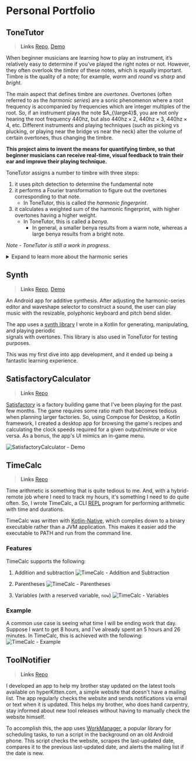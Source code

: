 # Personal Portfolio

## ToneTutor
> **Links** [Repo](https://github.com/mktwohy/ToneTutor), [Demo](https://www.youtube.com/watch?v=Vf4jq-M7OHs)

When beginner musicians are learning how to play an instrument, it’s relatively easy to determine if you’ve played the right notes or not. However, they often overlook the *timbre* of these notes, which is equally important. Timbre is the quality of a note; for example, *warm* and *round* vs *sharp* and *bright*.

The main aspect that defines timbre are *overtones*. Overtones (often referred to as the *harmonic series*) are a sonic phenomenon where a root frequency is accompanied by frequencies which are integer multiples of the root. So, if an instrument plays the note $A_{\large4}$, you are not only hearing the root frequency $440\text{hz}$, but also $440\text{hz} \times 2$, $440\text{hz} \times 3$, $440\text{hz} \times 4$, etc. Different instruments and playing techniques (such as picking vs plucking, or playing near the bridge vs near the neck) alter the volume of certain overtones, thus changing the timbre.

**This project aims to invent the means for quantifying timbre, so that beginner musicians can receive real-time, visual feedback to train their ear and improve their playing technique.**

ToneTutor assigns a number to timbre with three steps:
1. it uses pitch detection to determine the fundamental note
2. it performs a Fourier transformation to figure out the overtones corresponding to that note. 
    - In ToneTutor, this is called the *harmonic fingerprint*. 
3. it calculates a weighted sum of the harmonic fingerprint, with higher overtones having a higher weight. 
    - In ToneTutor, this is called a *benya*. 
      - In general, a smaller benya results from a warm note, whereas a large benya results from a bright note.

*Note - ToneTutor is still a work in progress.*

<details><summary>Expand to learn more about the harmonic series</summary>
  <p>
    
  - [Harmonic Series Interactive Visualizer by Alex Anderchen](https://alexanderchen.github.io/harmonics/?howmany=16)
  - [Harmonic Series Video by Andrew Huang](https://www.youtube.com/watch?v=spUNpyF58BY)
  - [Fourier Transform Video by 3 Blue 1 Brown](https://www.youtube.com/watch?v=Wx_kugSemfY)
    
  </p>
</details>

## Synth
> **Links** [Repo](https://github.com/mktwohy/Synth), [Demo](https://www.youtube.com/watch?v=TbRYWaP0Ipc)

An Android app for additive synthesis. After adjusting the harmonic-series editor and waveshape selector to construct a sound, the user can play music with the resizable, polyphonic keyboard and pitch bend slider.  

The app uses a [synth library](https://github.com/mktwohy/Synth/tree/Main/SignalLib/src/main/java/com/example/signallib) I wrote in a Kotlin for generating, manipulating, and playing periodic  
signals with overtones. This library is also used in ToneTutor for testing purposes.

This was my first dive into app development, and it ended up being a fantastic learning experience. 


## SatisfactoryCalculator
> **Links** [Repo](https://github.com/mktwohy/SatisfactoryCalculator)

[Satisfactory](https://www.satisfactorygame.com/) is a factory building game that I've been playing for the past few months. The game requires some ratio math that becomes tedious when planning larger factories. So, using Compose for Desktop, a Kotlin framework, I created a desktop app for browsing the game's recipes and calculating the clock speeds required for a given output/minute or vice versa. As a bonus, the app's UI mimics an in-game menu.

![SatisfactoryCalculator - Demo](https://user-images.githubusercontent.com/69822801/208554237-17409dc0-f5b6-4f39-9cb5-9a98c23fa508.gif)


## TimeCalc
> **Links** [Repo](https://github.com/mktwohy/TimeCalc)

Time arithmetic is something that is quite tedious to me. And, with a hybrid-remote job where I need to track my hours, it's something I need to do quite often. So, I wrote TimeCalc, a CLI [REPL](https://en.wikipedia.org/wiki/Read%E2%80%93eval%E2%80%93print_loop) program for performing arithmetic with time and durations. 

TimeCalc was written with [Kotlin-Native](https://kotlinlang.org/docs/native-overview.html), which compiles down to a binary executable rather than a JVM application. This makes it easier add the executable to PATH and run from the command line.

### Features
TimeCalc supports the following:

1. Addition and subtraction
  ![TimeCalc - Addition and Subtraction](https://user-images.githubusercontent.com/69822801/208552095-b5499009-4fba-43c7-8fcf-65bfa5b3264c.gif)

1. Parentheses
  ![TimeCalc - Parentheses](https://user-images.githubusercontent.com/69822801/208552108-09b6962f-c405-4cf1-961a-8732eabff517.gif)

3. Variables (with a reserved variable, `now`)
  ![TimeCalc - Variables](https://user-images.githubusercontent.com/69822801/208552122-86f2d28a-1eec-479d-90f8-ca921dff45d6.gif)

### Example
A common use case is seeing what time I will be ending work that day. Suppose I want to get 8 hours, and I've already spent an 5 hours and 26 minutes. In TimeCalc, this is achieved with the following:
![TimeCalc - Example](https://user-images.githubusercontent.com/69822801/208552281-256929eb-3a0e-4b99-8438-1d9842bb511e.gif)
	
## ToolNotifier
> **Links** [Repo](https://github.com/mktwohy/ToolNotifier)

I developed an app to help my brother stay updated on the latest tools available on hyperKitten.com, a simple website that doesn't have a mailing list. The app regularly checks the website and sends notifications via email or text when it is updated. This helps my brother, who does hand carpentry, stay informed about new tool releases without having to manually check the website himself.

To accomplish this, the app uses [WorkManager](https://developer.android.com/guide/background/persistent), a popular library for scheduling tasks, to run a script in the background on an old Android phone. This script checks the website, scrapes the last-updated date, compares it to the previous last-updated date, and alerts the mailing list if the date is new. 
